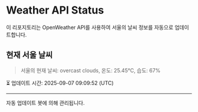 
# Weather API Status

이 리포지토리는 OpenWeather API를 사용하여 서울의 날씨 정보를 자동으로 업데이트합니다.

## 현재 서울 날씨
> 서울의 현재 날씨: overcast clouds, 온도: 25.45°C, 습도: 67%

⏳ 업데이트 시간: 2025-09-07 09:09:52 (UTC)

---
자동 업데이트 봇에 의해 관리됩니다.
